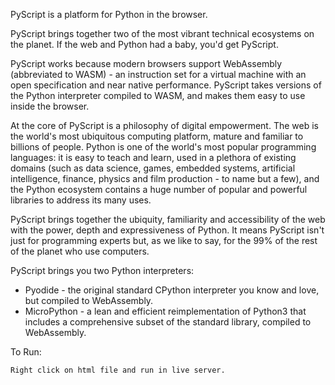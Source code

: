 PyScript is a platform for Python in the browser.

PyScript brings together two of the most vibrant technical ecosystems on the planet. If the web and Python had a baby, you'd get PyScript.

PyScript works because modern browsers support WebAssembly (abbreviated to WASM) - an instruction set for a virtual machine with an open specification and near native performance. PyScript takes versions of the Python interpreter compiled to WASM, and makes them easy to use inside the browser.

At the core of PyScript is a philosophy of digital empowerment. The web is the world's most ubiquitous computing platform, mature and familiar to billions of people. Python is one of the world's most popular programming languages: it is easy to teach and learn, used in a plethora of existing domains (such as data science, games, embedded systems, artificial intelligence, finance, physics and film production - to name but a few), and the Python ecosystem contains a huge number of popular and powerful libraries to address its many uses.

PyScript brings together the ubiquity, familiarity and accessibility of the web with the power, depth and expressiveness of Python. It means PyScript isn't just for programming experts but, as we like to say, for the 99% of the rest of the planet who use computers.

PyScript brings you two Python interpreters:

- Pyodide - the original standard CPython interpreter you know and love, but compiled to WebAssembly.
- MicroPython - a lean and efficient reimplementation of Python3 that includes a comprehensive subset of the standard library, compiled to WebAssembly.

To Run:
```
Right click on html file and run in live server.
```